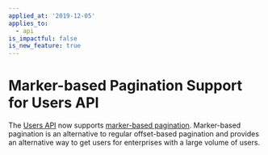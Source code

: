 ```yaml
---
applied_at: '2019-12-05'
applies_to:
  - api
is_impactful: false
is_new_feature: true
---
```


# Marker-based Pagination Support for Users API

The [Users API](e://get_users) now supports [marker-based
pagination](g://api-calls/pagination/marker-based). Marker-based pagination is
an alternative to regular offset-based pagination and provides an alternative
way to get users for enterprises with a large volume of users.
